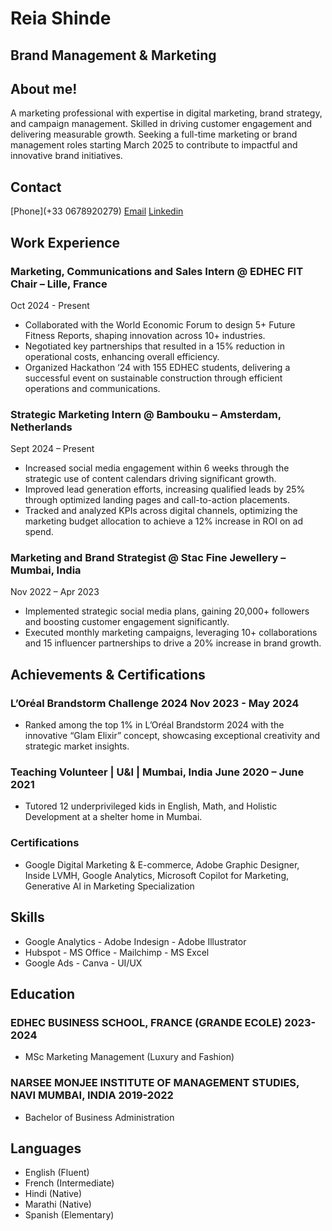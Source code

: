 # Reia Shinde

## Brand Management & Marketing

## About me!
 A marketing professional with expertise in digital marketing, brand strategy,
 and campaign management. Skilled in driving customer engagement and
 delivering measurable growth. Seeking a full-time marketing or brand
 management roles starting March 2025 to contribute to impactful and
 innovative brand initiatives.
 
 ## Contact
 [Phone](+33 0678920279)
 [Email](reia.shinde@gmail.com)
 [Linkedin](https://www.linkedin.com/in/reia-shinde)
 
 ## Work Experience
 ### Marketing, Communications and Sales Intern @ EDHEC FIT Chair  – Lille, France 
 Oct 2024 - Present
-  Collaborated with the World Economic Forum to design 5+ Future
 Fitness Reports, shaping innovation across 10+ industries.
- Negotiated key partnerships that resulted in a 15% reduction in
 operational costs, enhancing overall efficiency.
-  Organized Hackathon ‘24 with 155 EDHEC students, delivering a
 successful event on sustainable construction through efficient
 operations and communications.

###  Strategic Marketing Intern @ Bambouku – Amsterdam, Netherlands
Sept 2024 – Present
- Increased social media engagement within 6 weeks through the
 strategic use of content calendars driving significant growth.
- Improved lead generation efforts, increasing qualified leads by 25%
 through optimized landing pages and call-to-action placements.
- Tracked and analyzed KPIs across digital channels, optimizing the
 marketing budget allocation to achieve a 12% increase in ROI on ad
 spend.

###  Marketing and Brand Strategist @ Stac Fine Jewellery – Mumbai, India
Nov 2022 – Apr 2023
- Implemented strategic social media plans, gaining 20,000+ followers
 and boosting customer engagement significantly.
- Executed monthly marketing campaigns, leveraging 10+
 collaborations and 15 influencer partnerships to drive a 20% increase
 in brand growth.

## Achievements & Certifications
###  L’Oréal Brandstorm Challenge 2024  Nov 2023 - May 2024 
- Ranked among the top 1% in L’Oréal Brandstorm 2024 with the
 innovative “Glam Elixir” concept, showcasing exceptional creativity
 and strategic market insights.
###  Teaching Volunteer | U&I | Mumbai, India   June 2020 – June 2021
- Tutored 12 underprivileged kids in English, Math, and Holistic
 Development at a shelter home in Mumbai.

### Certifications
-  Google Digital Marketing & E-commerce, Adobe Graphic
 Designer, Inside LVMH, Google Analytics, Microsoft Copilot for Marketing,
 Generative AI in Marketing Specialization

## Skills
- Google Analytics  - Adobe Indesign  - Adobe Illustrator
- Hubspot - MS Office - Mailchimp -  MS Excel
- Google Ads -  Canva - UI/UX
  
## Education
###  EDHEC BUSINESS SCHOOL, FRANCE (GRANDE ECOLE)  2023-2024
- MSc Marketing Management (Luxury and Fashion)
###    NARSEE MONJEE INSTITUTE OF MANAGEMENT STUDIES, NAVI MUMBAI, INDIA  2019-2022
- Bachelor of Business Administration

## Languages
-  English (Fluent)
-  French (Intermediate)
-  Hindi (Native)
-  Marathi (Native)
-  Spanish (Elementary)



